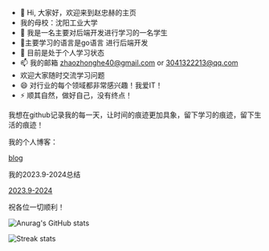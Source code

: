 
- 👋 Hi, 大家好，欢迎来到赵忠赫的主页
- 我的母校：沈阳工业大学
- 👀 我是一名主要对后端开发进行学习的一名学生
- 🌱主要学习的语言是go语言 进行后端开发
- 💞️ 目前是处于个人学习状态
- 📫 我的邮箱 zhaozhonghe40@gmail.com or 3041322213@qq.com
- 欢迎大家随时交流学习问题
- 😄  对行业的每个领域都非常感兴趣！我爱IT！
- ⚡ 顺其自然，做好自己，没有终点！

我想在github记录我的每一天，让时间的痕迹更加具象，留下学习的痕迹，留下生活的痕迹！

我的个人博客：

  [blog](https://whuichenggong.github.io/)

我的2023.9-2024总结

[2023.9-2024](https://github.com/Whuichenggong/2024/blob/main/README.md)
  
祝各位一切顺利！
<!---
Passion never fails
--->

![Anurag's GitHub stats](https://github-readme-stats.vercel.app/api?username=Whuichenggong&theme=merko&show_icons=true)

![Streak stats](https://github-readme-streak-stats.herokuapp.com/?user=Whuichenggong&show_icons=true&theme=tokyonight)

